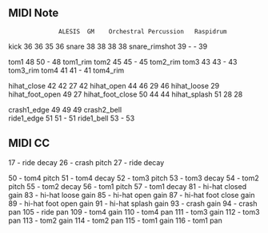 
## MIDI Note

                  ALESIS  GM    Orchestral Percussion   Raspidrum
kick              36      36    35                      36
snare             38      38    38                      38
snare_rimshot     39       -     -                      39

tom1              48      50     -                      48
tom1_rim
tom2              45      45     -                      45
tom2_rim
tom3              43      43     -                      43
tom3_rim
tom4              41      41     -                      41
tom4_rim

hihat_close       42      42    27                      42
hihat_open        44      46    29                      46
hihat_loose                                             29
hihat_foot_open   49                                    27
hihat_foot_close  50      44                            44
hihat_splash      51            28                      28

crash1_edge       49      49                            49
crash2_bell               
ride1_edge        51      51     -                      51
ride1_bell                53     -                      53



## MIDI CC

17  - ride decay
26  - crash pitch
27  - ride decay

50  - tom4 pitch
51  - tom4 decay
52  - tom3 pitch
53  - tom3 decay
54  - tom2 pitch
55  - tom2 decay
56  - tom1 pitch
57  - tom1 decay
81  - hi-hat closed gain
83  - hi-hat loose gain
85  - hi-hat open gain
87  - hi-hat foot close gain
89  - hi-hat foot open gain
91  - hi-hat splash gain
93  - crash gain
94  - crash pan
105 - ride pan
109 - tom4 gain
110 - tom4 pan
111 - tom3 gain
112 - tom3 pan
113 - tom2 gain
114 - tom2 pan
115 - tom1 gain
116 - tom1 pan

